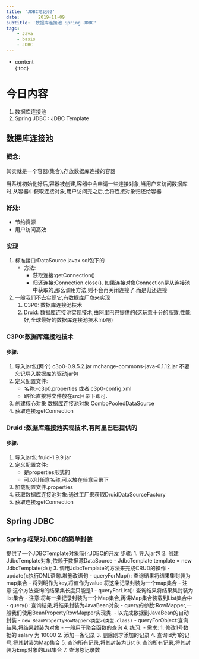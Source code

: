 ```yaml
---
title: 'JDBC笔记02'
date:       2019-11-09
subtitle: '数据库连接池 Spring JDBC'  
tags:
	- Java
	- basis
	- JDBC
---
```

  
  
* content  
{:toc}  
  
  
  
  



# 今日内容
1. 数据库连接池
2. Spring JDBC : JDBC Template

## 数据库连接池
### 概念:
其实就是一个容器(集合),存放数据库连接的容器

当系统初始化好后,容器被创建,容器中会申请一些连接对象,当用户来访问数据库时,从容器中获取连接对象,用户访问完之后,会将连接对象归还给容器

### 好处:
- 节约资源
- 用户访问高效

### 实现
1. 标准接口:DataSource javax.sql包下的
    - 方法:
        - 获取连接:getConnection()
        - 归还连接:Connection.close(). 如果连接对象Connection是从连接池中获取的,那么调用方法,则不会再关闭连接了.而是归还连接
2. 一般我们不去实现它,有数据库厂商来实现
    1. C3P0: 数据库连接池技术
    2. Druid: 数据库连接池实现技术,由阿里巴巴提供的(这玩意十分的高效,性能好,全球最好的数据库连接池技术!nb吧)        

### C3P0:数据库连接池技术
#### 步骤:
1. 导入jar包(两个) 
c3p0-0.9.5.2.jar 
mchange-commons-java-0.1.12.jar
不要忘记导入数据库的驱动jar包
2. 定义配置文件:
    - 名称:-c3p0.properties 或者 c3p0-config.xml
    - 路径:直接将文件放在src目录下即可.
3. 创建核心对象 数据库连接池对象 ComboPooledDataSource
4. 获取连接:getConnection
### Druid :数据库连接池实现技术,有阿里巴巴提供的
#### 步骤:
1. 导入jar包 fruid-1.9.9.jar
2. 定义配置文件:
    - 是properties形式的
    - 可以叫任意名称,可以放在任意目录下
3. 加载配置文件.properties
4. 获取数据库连接池对象:通过工厂来获取DruidDataSourceFactory
5. 获取连接:getConnection    


## Spring JDBC
### Spring 框架对JDBC的简单封装
提供了一个JDBCTemplate对象简化JDBC的开发
步骤:
    1. 导入jar包
    2. 创建JdbcTemplate对象,依赖于数据源DataSource
        - JdbcTemplate template = new JdbcTemplate(ds);
    3. 调用JdbcTemplate的方法来完成CRUD的操作
        - update():执行DML语句.增删改语句
        - queryForMap(): 查询结果将结果集封装为map集合
            - 将列明作为key,将值作为value 将这条记录封装为一个map集合
            - 注意:这个方法查询的结果集长度只能是1
        - queryForList(): 查询结果将结果集封装为list集合
            - 注意:将每一条记录封装为一个Map集合,再讲Map集合装载到List集合中
        - query(): 查询结果,将结果封装为JavaBean对象
            - query的参数:RowMapper,一般我们使用BeanPropertyRowMapper实现类.
            - 以完成数据到JavaBean的自动封装
            - `new BeanPropertyRowMapper<类型>(类型.class)`
        - queryForObject:查询结果,将结果封装为对象
            - 一般用于聚合函数的查询
    4. 练习:
        - 需求:
            1. 修改1号数据的 salary 为 10000
            2. 添加一条记录
            3. 删除刚才添加的记录
            4. 查询id为1的记号,将其封装为Map集合
            5. 查询所有记录,将其封装为List
            6. 查询所有记录,将其封装为Emp对象的List集合
            7. 查询总记录数
            
        
        